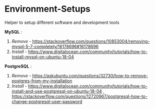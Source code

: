 # Environment-Setups
Helper to setup different software and development tools 


**MySQL** :
1. *Remove* - https://stackoverflow.com/questions/10853004/removing-mysql-5-7-completely/16178696#16178696 
2. *Install* - https://www.digitalocean.com/community/tutorials/how-to-install-mysql-on-ubuntu-18-04 


**PostgreSQL** :
1. *Remove* - https://askubuntu.com/questions/32730/how-to-remove-postgres-from-my-installation
2. *Install* - https://www.digitalocean.com/community/tutorials/how-to-install-and-use-postgresql-on-ubuntu-18-04 ,
			https://stackoverflow.com/questions/12720967/postgresql-how-to-change-postgresql-user-password

